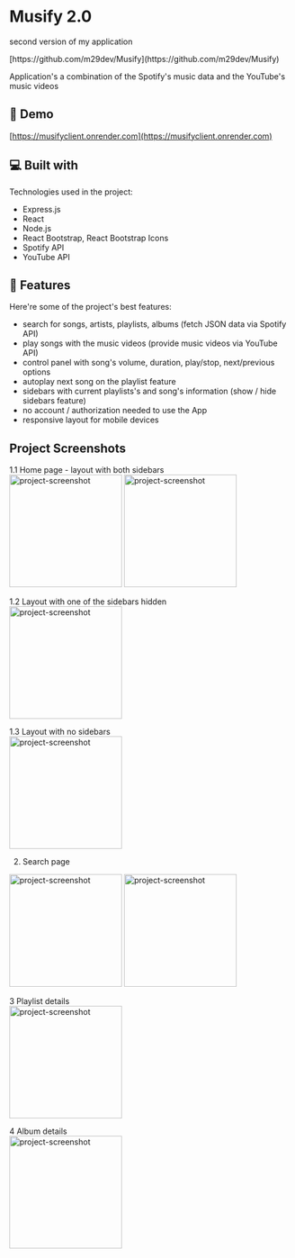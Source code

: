 <h1 id="title">Musify 2.0</h1>
<p id="description">second version of my application </p> [https://github.com/m29dev/Musify](https://github.com/m29dev/Musify)
<p id="description">Application's a combination of the Spotify's music data and the YouTube's music videos</p>

<h2>🚀 Demo</h2
                      
[https://musifyclient.onrender.com](https://musifyclient.onrender.com)


<h2>💻 Built with</h2>

Technologies used in the project:

*   Express.js
*   React
*   Node.js
*   React Bootstrap, React Bootstrap Icons
*   Spotify API
*   YouTube API
  
<h2>🧐 Features</h2>

Here're some of the project's best features:

*   search for songs, artists, playlists, albums (fetch JSON data via Spotify API)
*   play songs with the music videos (provide music videos via YouTube API)
*   control panel with song's volume, duration, play/stop, next/previous options
*   autoplay next song on the playlist feature
*   sidebars with current playlists's and song's information (show / hide sidebars feature)
*   no account / authorization needed to use the App
*   responsive layout for mobile devices

<h2>Project Screenshots</h2>

1.1 Home page - layout with both sidebars </br>
<img src="https://github.com/m29dev/Musify/assets/123384597/1f00153b-e9a4-4e5e-911f-690a7cfbbb5a" alt="project-screenshot" height="200">
<img src="https://github.com/m29dev/Musify/assets/123384597/94e09434-875c-47fa-b9b9-36cc47bb4c86" alt="project-screenshot" height="200">

1.2 Layout with one of the sidebars hidden </br>
<img src="https://github.com/m29dev/Musify/assets/123384597/985181d4-da6a-4b0d-8d02-76dfe1fd4fb9" alt="project-screenshot" height="200">

1.3 Layout with no sidebars </br>
<img src="https://github.com/m29dev/Musify/assets/123384597/98771ee3-8298-4292-97da-97fbdde0a38e" alt="project-screenshot" height="200">

2. Search page </br>
<img src="https://github.com/m29dev/Musify/assets/123384597/a3296af4-7adf-45f6-ae71-f382309b271e" alt="project-screenshot" height="200">
<img src="https://github.com/m29dev/Musify/assets/123384597/2bf50c65-d816-4c38-ad0e-34fed0d3fbb3" alt="project-screenshot" height="200">

3 Playlist details </br>
<img src="https://github.com/m29dev/Musify/assets/123384597/64fb804b-1a78-4efd-934a-f4332958611c" alt="project-screenshot" height="200">

4 Album details </br>
<img src="https://github.com/m29dev/Musify/assets/123384597/8fcc52aa-9679-4aee-945d-17a8f35e2bbd" alt="project-screenshot" height="200">
